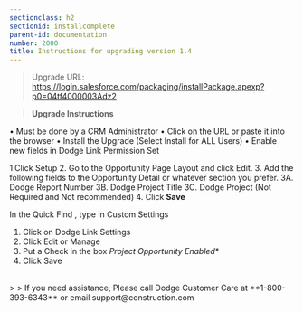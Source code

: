 ```yaml
---
sectionclass: h2
sectionid: installcomplete
parent-id: documentation
number: 2000
title: Instructions for upgrading version 1.4 
---
```


> Upgrade URL:   https://login.salesforce.com/packaging/installPackage.apexp?p0=04tf4000003Adz2

> **Upgrade Instructions**

•	Must be done by a CRM Administrator
•	Click on the URL or paste it into the browser
•	Install the Upgrade (Select Install for ALL Users)
•	Enable new fields in Dodge Link Permission Set
>
1.Click Setup
2.	Go to the Opportunity Page Layout and click Edit.
3.	Add the following fields to the Opportunity Detail or whatever section you prefer.
3A.	Dodge Report Number
3B. Dodge Project Title
3C. Dodge Project (Not Required and Not recommended)
4.	Click **Save**<br>
>

In the Quick Find , type in Custom Settings
1.  Click on Dodge Link Settings
2.  Click Edit or Manage
3.  Put a Check in the box *Project Opportunity Enabled**
4.  Click Save

<br>
>
> If you need assistance, Please call Dodge Customer Care at **1-800-393-6343** or email support@construction.com
